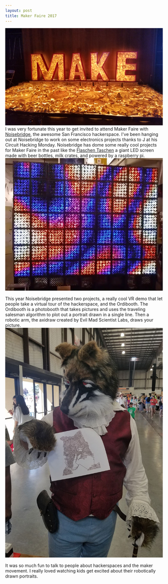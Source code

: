 ```yaml
---
layout: post
title: Maker Faire 2017
---
```

![Tapegami-make](/images/tapegami-make.jpg)
I was very fortunate this year to get invited to attend Maker Faire with [Noisebridge](https://noisebridge.net/), the awesome San Francisco hackerspace. I've been hanging out at Noisebridge to work on some electronics projects thanks to J at his Circuit Hacking Monday. Noisebridge has dome some really cool projects for Maker Faire in the past like the [Flaschen Taschen](https://github.com/hzeller/flaschen-taschen) a giant LED screen made with beer bottles, milk crates, and powered by a raspberry pi. 
![flaschen-taschen](/images/ft-completed.jpg "Flaschen Taschen")

This year Noisebridge presented two projects, a really cool VR demo that let people take a virtual tour of the hackerspace, and the Ordibooth. The Ordibooth is a photobooth that takes pictures and uses the traveling salesman algorithm to plot out a portrait drawn in a single line. Then a robotic arm, the axidraw created by Evil Mad Scientist Labs, draws your picture. 
![fursuit-man](/images/fursuit.jpg)

It was so much fun to talk to people about hackerspaces and the maker movement. I really loved watching kids get excited about their robotically drawn portraits.





